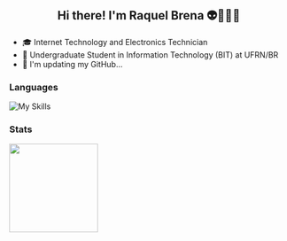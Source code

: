<h2 align = 'center'> Hi there! I'm Raquel Brena 👽👩🏻‍💻 </h2>

- 🎓 Internet Technology and Electronics Technician
- 🚀 Undergraduate Student in Information Technology (BIT) at UFRN/BR
- 🔨 I'm updating my GitHub...

<h3>Languages</h3>

![My Skills](https://skillicons.dev/icons?i=c,cpp,java,ts,js,py,&theme=light)

<h3>Stats</h3> 

<a href="https://github.com/raquel-brena">
  <img height=160 align="center" src="https://github-readme-stats.vercel.app/api/top-langs?username=raquel-brena&layout=compact&langs_count=5&card_width=160" />
</a>
</div>
